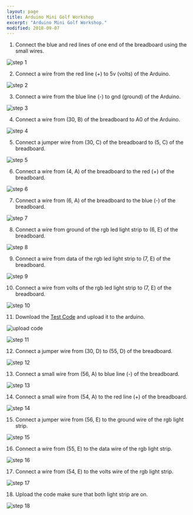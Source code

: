 ```yaml
---
layout: page
title: Arduino Mini Golf Workshop 
excerpt: "Arduino Mini Golf Workshop."
modified: 2018-09-07
---
```


1) Connect the blue and red lines of one end of the breadboard using the small wires.

![step 1](/images/arduino-block/mini-golf/step_1.jpg)

2) Connect a wire from the red line (+) to 5v (volts) of the Arduino.

![step 2](/images/arduino-block/mini-golf/step_2.jpg)

3) Connect a wire from the blue line (-) to gnd (ground) of the Arduino.

![step 3](/images/arduino-block/mini-golf/step_3.jpg)

4) Connect a wire from (30, B) of the breadboard to A0 of the Arduino.

![step 4](/images/arduino-block/mini-golf/step_4.jpg)

5) Connect a jumper wire from (30, C) of the breadboard to (5, C) of the breadboard.

![step 5](/images/arduino-block/mini-golf/step_5.jpg)

6) Connect a wire from (4, A) of the breadboard to the red (+) of the breadboard.

![step 6](/images/arduino-block/mini-golf/step_6.jpg)

7) Connect a wire from (6, A) of the breadboard to the blue (-) of the breadboard.

![step 7](/images/arduino-block/mini-golf/step_7.jpg)

8) Connect a wire from ground of the rgb led light strip to (6, E) of the breadboard.

![step 8](/images/arduino-block/mini-golf/step_8.jpg#img-phone)

9) Connect a wire from data of the rgb led light strip to (7, E) of the breadboard.

![step 9](/images/arduino-block/mini-golf/step_9.jpg#img-phone)

10) Connect a wire from volts of the rgb led light strip to (7, E) of the breadboard.

![step 10](/images/arduino-block/mini-golf/step_10.jpg#img-phone)

11) Download the [Test Code](/downloads/mini-golf-colors_test.xml) and upload it to the arduino.

![upload code](/images/upload-1.png)

![step 11](/images/arduino-block/mini-golf/step_11.jpg)

12) Connect a jumper wire from (30, D) to (55, D) of the breadboard.

![step 12](/images/arduino-block/mini-golf/step_12.jpg)

13) Connect a small wire from (56, A) to blue line (-) of the breadboard.

![step 13](/images/arduino-block/mini-golf/step_13.jpg)

14) Connect a small wire from (54, A) to the red line (+) of the breadboard.

![step 14](/images/arduino-block/mini-golf/step_14.jpg#img-phone)

15) Connect a jumper wire from (56, E) to the ground wire of the rgb light strip.

![step 15](/images/arduino-block/mini-golf/step_15.jpg)

16) Connect a wire from (55, E) to the data wire of the rgb light strip.

![step 16](/images/arduino-block/mini-golf/step_16.jpg)

17) Connect a wire from (54, E) to the volts wire of the rgb light strip.

![step 17](/images/arduino-block/mini-golf/step_17.jpg)

18) Upload the code make sure that both light strip are on.

![step 18](/images/arduino-block/mini-golf/step_18.jpg)

